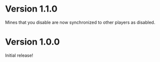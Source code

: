 # Version 1.1.0

Mines that you disable are now synchronized to other players as disabled.

# Version 1.0.0

Initial release!